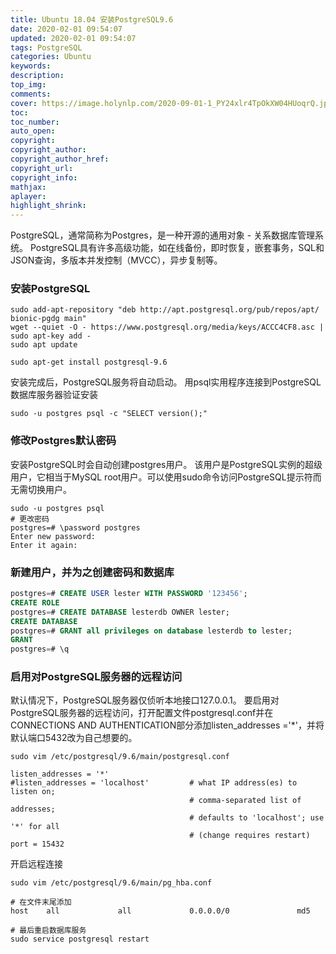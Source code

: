 ```yaml
---
title: Ubuntu 18.04 安装PostgreSQL9.6
date: 2020-02-01 09:54:07
updated: 2020-02-01 09:54:07
tags: PostgreSQL
categories: Ubuntu
keywords:
description:
top_img:
comments:
cover: https://image.holynlp.com/2020-09-01-1_PY24xlr4TpOkXW04HUoqrQ.jpeg
toc:
toc_number:
auto_open:
copyright:
copyright_author:
copyright_author_href:
copyright_url:
copyright_info:
mathjax:
aplayer:
highlight_shrink:
---
```




PostgreSQL，通常简称为Postgres，是一种开源的通用对象 - 关系数据库管理系统。 PostgreSQL具有许多高级功能，如在线备份，即时恢复，嵌套事务，SQL和JSON查询，多版本并发控制（MVCC），异步复制等。

### 安装PostgreSQL
```shell
sudo add-apt-repository "deb http://apt.postgresql.org/pub/repos/apt/ bionic-pgdg main"
wget --quiet -O - https://www.postgresql.org/media/keys/ACCC4CF8.asc | sudo apt-key add -
sudo apt update
```

```shell
sudo apt-get install postgresql-9.6
```

安装完成后，PostgreSQL服务将自动启动。 用psql实用程序连接到PostgreSQL数据库服务器验证安装

```shell
sudo -u postgres psql -c "SELECT version();"
```

### 修改Postgres默认密码

安装PostgreSQL时会自动创建postgres用户。 该用户是PostgreSQL实例的超级用户，它相当于MySQL root用户。可以使用sudo命令访问PostgreSQL提示符而无需切换用户。

```shell
sudo -u postgres psql
# 更改密码
postgres=# \password postgres
Enter new password:
Enter it again:
```

### 新建用户，并为之创建密码和数据库

```SQL
postgres=# CREATE USER lester WITH PASSWORD '123456';
CREATE ROLE
postgres=# CREATE DATABASE lesterdb OWNER lester;
CREATE DATABASE
postgres=# GRANT all privileges on database lesterdb to lester;
GRANT
postgres=# \q
```

### 启用对PostgreSQL服务器的远程访问

默认情况下，PostgreSQL服务器仅侦听本地接口127.0.0.1。 要启用对PostgreSQL服务器的远程访问，打开配置文件postgresql.conf并在CONNECTIONS AND AUTHENTICATION部分添加listen_addresses ='*'，并将默认端口5432改为自己想要的。

```shell
sudo vim /etc/postgresql/9.6/main/postgresql.conf
```


```shell
listen_addresses = '*'
#listen_addresses = 'localhost'         # what IP address(es) to listen on;
                                        # comma-separated list of addresses;
                                        # defaults to 'localhost'; use '*' for all
                                        # (change requires restart)
port = 15432
```

开启远程连接

```shell
sudo vim /etc/postgresql/9.6/main/pg_hba.conf
```

```shell
# 在文件末尾添加
host    all             all             0.0.0.0/0               md5
```

```shell
# 最后重启数据库服务
sudo service postgresql restart
```

